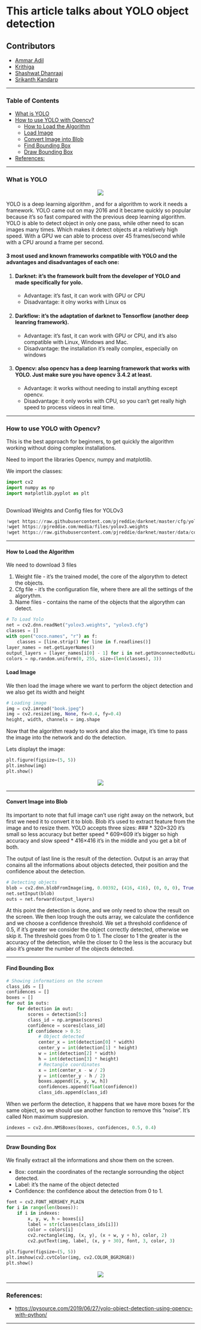 # This article talks about YOLO object detection 

## Contributors

* [Ammar Adil](https://github.com/adilsammar)
* [Krithiga](https://github.com/BottleSpink)
* [Shashwat Dhanraaj](https://github.com/sdhanraaj12)
* [Srikanth Kandarp](https://github.com/Srikanth-Kandarp)

---

### Table of Contents

- [What is YOLO](#what-is-yolo)
- [How to use YOLO with Opencv?](#how-to-use-yolo-with-opencv)
 	- [How to Load the Algorithm](#how-to-load-the-algorithm)
 	- [Load Image](#load-image)
 	- [Convert Image into Blob](#convert-image-into-blob)
 	- [Find Bounding Box](#find-bounding-box)
	- [Draw Bounding Box](#draw-bounding-box)
- [References:](#references)



___
### What is YOLO

<p align="center">
<image src='assets/yolo.png' >
</p>

YOLO is a deep learning algorithm , and for a algorithm to work it needs a framework. YOLO came out on may 2016 and it became quickly so popular because it’s so fast compared with the previous deep learning algorithm. YOLO is able to detect object in only one pass, while other need to scan images many times. Which makes it detect objects at a relatively high speed. With a GPU we can able to process over 45 frames/second while with a CPU around a frame per second.
#### 3 most used and known frameworks compatible with YOLO and the advantages and disadvantages of each one:
  1. #### Darknet: it’s the framework built from the developer of YOLO and made specifically for yolo.
	 	* Advantage: it’s fast, it can work with GPU or CPU
		* Disadvantage: it olny works with Linux os
  2. #### Darkflow: it’s the adaptation of darknet to Tensorflow (another deep leanring framework).
	 	* Advantage: it’s fast, it can work with GPU or CPU, and it’s also compatible with Linux, Windows and Mac. 
	 	* Disadvantage: the installation it’s really complex, especially on windows
  3. #### Opencv: also opencv has a deep learning framework that works with YOLO. Just make sure you have opencv 3.4.2 at least.
	 	* Advantage: it works without needing to install anything except opencv.
		* Disadvantage: it only works with CPU, so you can’t get really high speed to process videos in real time.

___

### How to use YOLO with Opencv?

This is the best approach for beginners, to get quickly the algorithm working without doing complex installations.

Need to import the libraries Opencv, numpy and matplotlib.

We import the classes:

```python
import cv2
import numpy as np
import matplotlib.pyplot as plt
	
```
Download Weights and Config files for YOLOv3
```python
!wget https://raw.githubusercontent.com/pjreddie/darknet/master/cfg/yolov3.cfg
!wget https://pjreddie.com/media/files/yolov3.weights
!wget https://raw.githubusercontent.com/pjreddie/darknet/master/data/coco.names
```
___

#### How to Load the Algorithm

We need to download 3 files
1. Weight file - it’s the trained model, the core of the algorythm to detect the objects.
2. Cfg file - it’s the configuration file, where there are all the settings of the algorythm.
3. Name files - contains the name of the objects that the algorythm can detect.

```python
# To Load Yolo
net = cv2.dnn.readNet("yolov3.weights", "yolov3.cfg")
classes = []
with open("coco.names", "r") as f:
    classes = [line.strip() for line in f.readlines()]
layer_names = net.getLayerNames()
output_layers = [layer_names[i[0] - 1] for i in net.getUnconnectedOutLayers()]
colors = np.random.uniform(0, 255, size=(len(classes), 3))
```

#### Load Image
We then load the image where we want to perform the object detection and we also get its width and height
``` python
# Loading image
img = cv2.imread("book.jpeg")
img = cv2.resize(img, None, fx=0.4, fy=0.4)
height, width, channels = img.shape
```
Now that the algorithm ready to work and also the image, it’s time to pass the image into the network and do the detection.

Lets displayt the image:
```python
plt.figure(figsize=(5, 5))
plt.imshow(img)
plt.show()

```
<p align="center">
<image src='assets/pre.png' >
</p>
	
---

#### Convert Image into Blob
Its important to note that full image can’t use right away on the network, but first we need it to convert it to blob. Blob it’s used to extract feature from the image and to resize them. YOLO accepts three sizes:
	 ### 
	* 320×320 it’s small so less accuracy but better speed
	* 609×609 it’s bigger so high accuracy and slow speed
	* 416×416 it’s in the middle and you get a bit of both.
	
The output of last line is the result of the detection. Output is an array that conains all the informations about objects detected, their position and the confidence about the detection.

``` python
# Detecting objects
blob = cv2.dnn.blobFromImage(img, 0.00392, (416, 416), (0, 0, 0), True, crop=False)
net.setInput(blob)
outs = net.forward(output_layers)
```
At this point the detection is done, and we only need to show the result on the screen.
We then loop trough the outs array, we calculate the confidence and we choose a confidence threshold.
We set a threshold confidence of 0.5, if it’s greater we consider the object correctly detected, otherwise we skip it.
The threshold goes from 0 to 1. The closer to 1 the greater is the accuracy of the detection, while the closer to 0 the less is the accuracy but also it’s greater the number of the objects detected.

---
#### Find Bounding Box


```python
# Showing informations on the screen
class_ids = []
confidences = []
boxes = []
for out in outs:
    for detection in out:
        scores = detection[5:]
        class_id = np.argmax(scores)
        confidence = scores[class_id]
        if confidence > 0.5:
            # Object detected
            center_x = int(detection[0] * width)
            center_y = int(detection[1] * height)
            w = int(detection[2] * width)
            h = int(detection[3] * height)
            # Rectangle coordinates
            x = int(center_x - w / 2)
            y = int(center_y - h / 2)
            boxes.append([x, y, w, h])
            confidences.append(float(confidence))
            class_ids.append(class_id)	
```
When we perform the detection, it happens that we have more boxes for the same object, so we should use another function to remove this “noise”.
It’s called Non maximum suppresion.
```python
indexes = cv2.dnn.NMSBoxes(boxes, confidences, 0.5, 0.4)
```
---
#### Draw Bounding Box
We finally extract all the informations and show them on the screen.

* Box: contain the coordinates of the rectangle sorrounding the object detected.
* Label: it’s the name of the object detected
* Confidence: the confidence about the detection from 0 to 1.

```python
font = cv2.FONT_HERSHEY_PLAIN
for i in range(len(boxes)):
    if i in indexes:
        x, y, w, h = boxes[i]
        label = str(classes[class_ids[i]])
        color = colors[i]
        cv2.rectangle(img, (x, y), (x + w, y + h), color, 2)
        cv2.putText(img, label, (x, y + 30), font, 3, color, 3)
```

```python
plt.figure(figsize=(5, 5))
plt.imshow(cv2.cvtColor(img, cv2.COLOR_BGR2RGB))
plt.show()
```
<p align="center">
<image src='assets/post.png' >
</p>
	
---
	
### References:
* https://pysource.com/2019/06/27/yolo-object-detection-using-opencv-with-python/
	
---

